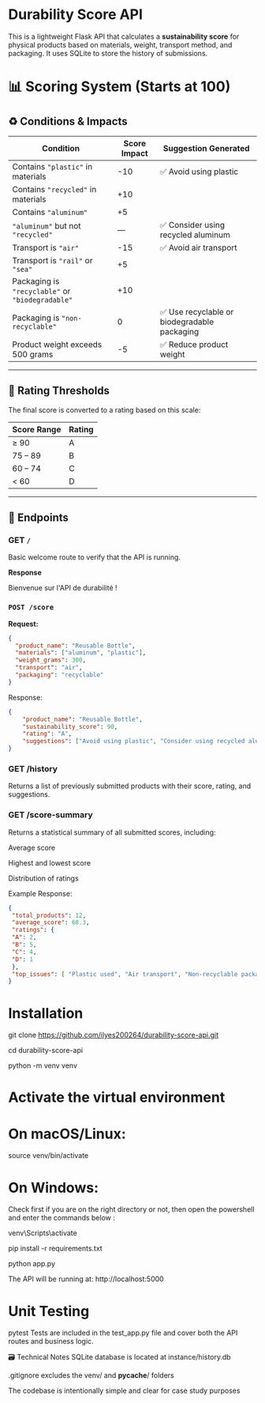 # Durability Score API

This is a lightweight Flask API that calculates a **sustainability score** for physical products based on materials, weight, transport method, and packaging. It uses SQLite to store the history of submissions.

# 📊 Scoring System (Starts at 100)

## ♻️ Conditions & Impacts

| Condition                                      | Score Impact | Suggestion Generated                              |
|------------------------------------------------|--------------|---------------------------------------------------|
| Contains `"plastic"` in materials              | -10          | ✅ Avoid using plastic                             |
| Contains `"recycled"` in materials             | +10          |                                                   |
| Contains `"aluminum"`                          | +5           |                                                   |
| `"aluminum"` but not `"recycled"`             | —            | ✅ Consider using recycled aluminum               |
| Transport is `"air"`                           | -15          | ✅ Avoid air transport                             |
| Transport is `"rail"` or `"sea"`               | +5           |                                                   |
| Packaging is `"recyclable"` or `"biodegradable"` | +10        |                                                   |
| Packaging is `"non-recyclable"`                | 0            | ✅ Use recyclable or biodegradable packaging       |
| Product weight exceeds 500 grams               | -5           | ✅ Reduce product weight                           |

---

## 🏅 Rating Thresholds

The final score is converted to a rating based on this scale:

| Score Range | Rating |
|-------------|--------|
| ≥ 90        | A      |
| 75 – 89     | B      |
| 60 – 74     | C      |
| < 60        | D      |


---

## 🔧 Endpoints

### GET `/`
Basic welcome route to verify that the API is running.

**Response**

Bienvenue sur l'API de durabilité !

### `POST /score`

**Request:**
```json
{
  "product_name": "Reusable Bottle", 
  "materials": ["aluminum", "plastic"],
  "weight_grams": 300,
  "transport": "air",
  "packaging": "recyclable"
}
```
Response:
```json
{
    "product_name": "Reusable Bottle",
    "sustainability_score": 90,
    "rating": "A",
    "suggestions": ["Avoid using plastic", "Consider using recycled aluminum", "Avoid air transport"]
}
```
### GET /history
Returns a list of previously submitted products with their score, rating, and suggestions.

### GET /score-summary
Returns a statistical summary of all submitted scores, including:

Average score

Highest and lowest score

Distribution of ratings

Example Response:
```json
{
 "total_products": 12,
 "average_score": 68.3,
 "ratings": {
 "A": 2,
 "B": 5,
 "C": 4,
 "D": 1
 },
 "top_issues": [ "Plastic used", "Air transport", "Non-recyclable packaging"]
}

```
# Installation

git clone https://github.com/ilyes200264/durability-score-api.git

cd durability-score-api

python -m venv venv

# Activate the virtual environment

# On macOS/Linux:

source venv/bin/activate

# On Windows:
Check first if you are on the right directory or not, then open the powershell and enter the commands below :

venv\Scripts\activate

pip install -r requirements.txt

python app.py

The API will be running at: http://localhost:5000

# Unit Testing

pytest
Tests are included in the test_app.py file and cover both the API routes and business logic.

🗃️ Technical Notes
SQLite database is located at instance/history.db

.gitignore excludes the venv/ and __pycache__/ folders

The codebase is intentionally simple and clear for case study purposes
